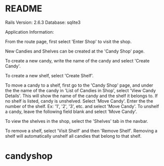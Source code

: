 # README

Rails Version: 2.6.3
Database: sqlite3

Application Information:

From the route page, first select 'Enter Shop' to visit the shop.

New Candies and Shelves can be created at the 'Candy Shop' page.

To create a new candy, write the name of the candy and select 'Create Candy'.

To create a new shelf, select 'Create Shelf'.

To move a candy to a shelf, first go to the 'Candy Shop' page, and under the the name of the candy in 'List of Candies in Shop', select 'View Candy Details'. This will show the name of the candy and the shelf it belongs to. If no shelf is listed, candy is unshelved. Select 'Move Candy'. Enter the the number of the shelf. Ex: '1', '2', '3', etc. and select 'Move Candy'. To unshelf a candy, leave the following field blank and select 'Move Candy'.

To view the shelves in the shop, select the 'Shelves' tab in the navbar.

To remove a shelf, select 'Visit Shelf' and then 'Remove Shelf'. Removing a shelf will automatically unshelf all candies that belong to that shelf.

# candyshop

